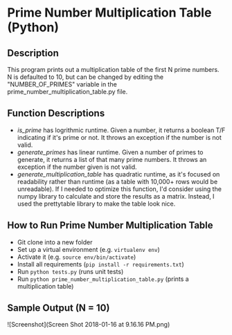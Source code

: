 # Prime Number Multiplication Table (Python)

## Description

This program prints out a multiplication table of the first N prime numbers. N is defaulted to 10, but can be changed by editing the "NUMBER_OF_PRIMES" variable in the prime_number_multiplication_table.py file.

## Function Descriptions
* _is_prime_ has logrithmic runtime. Given a number, it returns a boolean T/F indicating if it's prime or not. It throws an exception if the number is not valid. 
* _generate_primes_ has linear runtime. Given a number of primes to generate, it returns a list of that many prime numbers. It throws an exception if the number given is not valid.
* _generate_multiplication_table_ has quadratic runtime, as it's focused on readability rather than runtime (as a table with 10,000+ rows would be unreadable). If I needed to optimize this function, I'd consider using the numpy library to calculate and store the results as a matrix. Instead, I used the prettytable library to make the table look nice.

## How to Run Prime Number Multiplication Table

* Git clone into a new folder
* Set up a virtual environment (e.g. `virtualenv env`)
* Activate it (e.g. `source env/bin/activate`)
* Install all requirements (`pip install -r requirements.txt`)
* Run `python tests.py` (runs unit tests)
* Run `python prime_number_multiplication_table.py` (prints a multiplication table)

## Sample Output (N = 10)

![Screenshot](Screen Shot 2018-01-16 at 9.16.16 PM.png)
